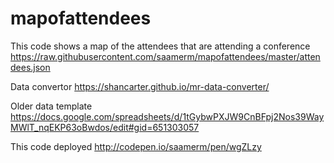 # mapofattendees
This code shows a map of the attendees that are attending a conference
https://raw.githubusercontent.com/saamerm/mapofattendees/master/attendees.json

Data convertor
https://shancarter.github.io/mr-data-converter/

Older data template
https://docs.google.com/spreadsheets/d/1tGybwPXJW9CnBFpj2Nos39WayMWlT_nqEKP63oBwdos/edit#gid=651303057

This code deployed
http://codepen.io/saamerm/pen/wgZLzy
